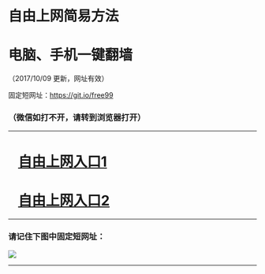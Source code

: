 ﻿# 自由上网简易方法

# 电脑、手机一键翻墙

（2017/10/09 更新，网址有效）

固定短网址：https://git.io/free99

### （微信如打不开，请转到浏览器打开）


***





# &nbsp;&nbsp; <a href="http://ft93826399.fwq-tz-1001.info/fwqtz01.html?t=10090018715 " target="_blank">自由上网入口1</a>
# &nbsp;&nbsp; <a href="http://ft24477548.fwq-tz-1002.info/fwqtz02.html?t=100900114769 " target="_blank">自由上网入口2</a>
***

### 请记住下图中固定短网址：

<img src="https://s3-us-west-2.amazonaws.com/fwq-1001/yjfq-20170905okok.png" /> 


***

